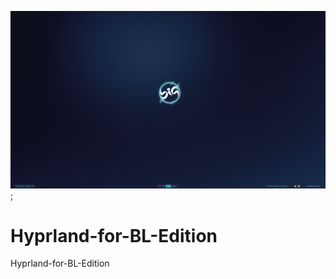 ![alt tag](https://github.com/KazzBsss/Hyprland-for-BL-Edition/blob/main/swappy-20230719_212610.png);

# Hyprland-for-BL-Edition
Hyprland-for-BL-Edition
